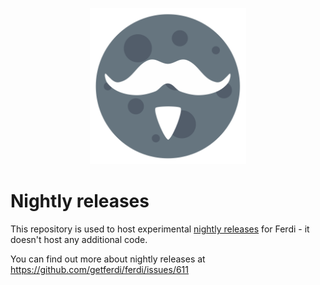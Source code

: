 <p align="center">
    <a href="https://getferdi.com">
      <img src="./logo.svg" alt="" width="250"/>
    </a>
</p>

# Nightly releases

This repository is used to host experimental [nightly releases](https://github.com/getferdi/nightlies/releases) for Ferdi - it doesn't host any additional code.

You can find out more about nightly releases at https://github.com/getferdi/ferdi/issues/611
